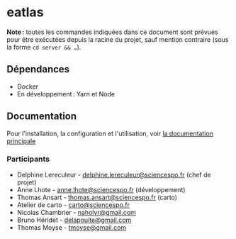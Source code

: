 # eatlas

**Note :** toutes les commandes indiquées dans ce document sont prévues pour être exécutées depuis la racine du projet, sauf mention contraire (sous la forme `cd server && …`).

## Dépendances

- Docker
- En développement : Yarn et Node

## Documentation

Pour l'installation, la configuration et l'utilisation, voir [la documentation principale](./docs/README.md#e-atlas-documentation-technique)

### Participants

- Delphine Lereculeur - delphine.lereculeur@sciencespo.fr (chef de projet)
- Anne Lhote - anne.lhote@sciencespo.fr (développement)
- Thomas Ansart - thomas.ansart@sciencespo.fr (carto)
- Atelier de carto - carto@sciencespo.fr
- Nicolas Chambrier - naholyr@gmail.com
- Bruno Héridet - delapouite@gmail.com
- Thomas Moyse - tmoyse@gmail.com

